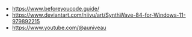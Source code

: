 - https://www.beforeyoucode.guide/
- https://www.deviantart.com/niivu/art/SynthWave-84-for-Windows-11-979892215
- https://www.youtube.com/@auniveau